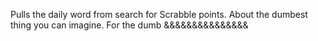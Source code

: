 Pulls the daily word from search for Scrabble points. About the dumbest thing you can imagine. For the dumb &&&&&&&&&&&&&&&
